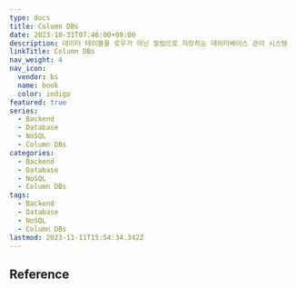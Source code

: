```yaml
---
type: docs
title: Column DBs
date: 2023-10-31T07:46:00+09:00
description: 데이터 테이블을 로우가 아닌 컬럼으로 저장하는 데이터베이스 관리 시스템
linkTitle: Column DBs
nav_weight: 4
nav_icon:
  vendor: bs
  name: book
  color: indigo
featured: true
series:
  - Backend
  - Database
  - NoSQL
  - Column DBs
categories:
  - Backend
  - Database
  - NoSQL
  - Column DBs
tags:
  - Backend
  - Database
  - NoSQL
  - Column DBs
lastmod: 2023-11-11T15:54:34.342Z
---
```


## Reference
